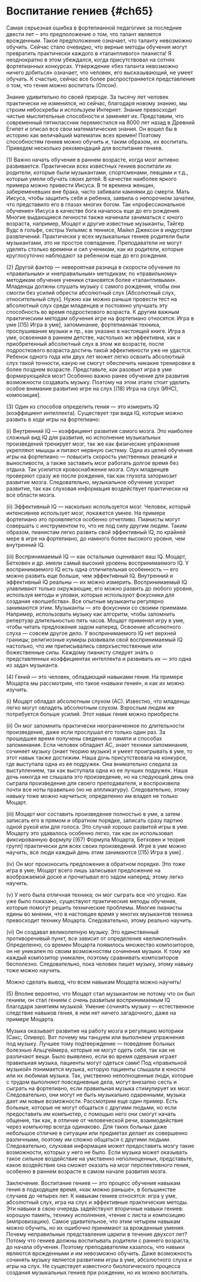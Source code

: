 # Воспитание гениев {#ch65}

Самая серьезная ошибка в фортепианной педагогике за последние двести лет – это предположение о том, что талант является врожденным. Такое предположение означает, что таланту невозможно обучить. Сейчас стало очевидно, что верные методы обучения могут превратить практически каждого в «талантливого» пианиста! Я неоднократно в этом убеждался, когда присутствовал на сотнях фортепианных конкурсах. Утверждение «без таланта невозможно ничего добиться» означает, что человек, его высказывающий, не умеет обучать. К счастью, сейчас все более распространяется представление о том, что гения можно воспитать (Олсон).

Знание удивительно по своей природе. За тысячу лет человек практически не изменился, но сейчас, благодаря новому знанию, мы строим небоскребы и используем Интернет. Знание превосходит чистые мыслительные способности и заменяет их. Представим, что современный пятиклассник переместился на 8000 лет назад в Древний Египет и описал все свои математические знания. Он вошел бы в историю как величайший математик всех времен! Поэтому способностям гениев можно обучить и, таким образом, их воспитать. Приведем несколько рекомендаций для воспитания гениев.

(1) Важно начать обучение в раннем возрасте, когда мозг активно развивается. Практически всех известных гениев воспитали их родители, которые были музыкантами, спортсменами, певцами и т.д., которые умели обучать своих детей. В качестве наиболее яркого примера можно привести Иисуса. В те времена женщин, забеременевших вне брака, часто забивали камнями до смерти. Мать Иисуса, чтобы защитить себя и ребенка, заявила о непорочном зачатии, что представило его в глазах многих богом. Так «профессиональное обучение» Иисуса в качестве бога началось еще до его рождения. Многие выдающиеся личности также начинали заниматься с юного возраста, например, Моцарт и другие известные музыканты, Тайгер Вудс в гольфе, сестры Уильямс в теннисе, Майкл Джексон в индустрии развлечений. Практически у всех музыкальных гениев родители были музыкантами, это не простое совпадение. Преподаватели не могут уделять столько времени и сил ученикам, как их родители, которые круглосуточно наблюдают за ребенком еще до его рождения.

(2) Другой фактор — невероятная разница в скорости обучения по «правильным» и «неправильным» методикам; по «правильному» методикам обучения ученики становятся более «талантливыми». Младенцы должны слушать музыку с самого рождения, чтобы они смогли без усилий обрести абсолютный слух [Абсолютный слух, относительный слух]. Нужно как можно раньше провести тест на абсолютный слух среди младенцев и постоянно улучшать эту способность во время подросткового возраста. К другим важным практическим методам обучения игре на фортепиано относятся: Игра в уме [(15) Игра в уме], запоминание, фортепианная техника, прослушивание музыки и пр., как указано в настоящей книге. Игра в уме, освоенная в раннем детстве, настолько же эффективна, как и приобретенный абсолютный слух в этом же возрасте, после подросткового возраста достичь такой эффективности уже не удастся. Ребенок одного года или двух лет может легко освоить абсолютный слух такой точности, какую не смогут обеспечить никакие тренировки в более позднем возрасте. Представьте, как разовьет игра в уме формирующийся мозг! Особенно важно ранее обучение для развития возможности создавать музыку. Поэтому на этом этапе стоит уделить особое внимание развитию игре на слух [(18) Игра на слух (ИНС), композиция].

(3) Один из способов определить гения — это измерить IQ (коэффициент интеллекта). Существует три вида IQ, которые можно развить в ходе игры на фортепиано:

(i) Внутренний IQ — коэффициент развития самого мозга. Это наиболее сложный вид IQ для развития, но исполнение музыкальных произведений тренирует мозг, так же как физические упражнения укрепляют мышцы и питают нервную систему. Одна из целей обучения игры на фортепиано — повысить скорость умственных реакций и выносливости, а также заставить мозг работать долгое время без отдыха. Так усилится кровоснабжение мозга. Слух младенцев проверяют сразу же после рождения, так как глухота затормозит развитие мозга. Следовательно, музыкальное обучение ускорит развитие, так как слуховая информация воздействует практически на все области мозга.

(ii) Эффективный IQ — насколько используется мозг. Человек, который интенсивнее использует мозг, покажется умнее. На примере фортепиано это проявляется особенно отчетливо. Пианисты могут совершать с инструментом то, что не под силу другим людям. Таким образом, пианистам легко развить свой эффективный IQ, по крайней мере в игре на фортепиано, до намного более высокого уровня, чем внутренний IQ.

(iii) Воспринимаемый IQ — как остальные оценивают ваш IQ. Моцарт, Бетховен и др. имели самый высокий уровень воспринимаемого IQ. У воспринимаемого IQ есть одна отличительная особенность — его можно развить еще больше, чем эффективный IQ. Внутренний и эффективный IQ реальны — их можно измерить. Воспринимаемый IQ улавливают только окружающие, его можно развить до любого уровня, используя методы и уловки, которые используют фокусники для создания «волшебства». Все опытные музыканты регулярно занимаются этим. Музыканты — это фокусники со своими приемами. Например, использовать музыку как алгоритм, чтобы запомнить репертуар длительностью пять часов. Моцарт применял игру в уме, чтобы читать предложения задом наперед. Освоение абсолютного слуха — совсем другое дело. У воспринимаемого IQ нет верхней границы; религиозные кумиры развивали свой воспринимаемый IQ настолько, что им приписывались сверхъестественные или божественные силы. Каждому пианисту следует знать о представленных коэффициентах интеллекта и развивать их — это одна из задач музыканта.

(4) Гений — это человек, обладающий навыками гения. На примере Моцарта мы рассмотрим, что такое «навыки гения», и как их можно изучить.

(i) Моцарт обладал абсолютным слухом (АС). Известно, что младенцы легко могут овладеть абсолютным слухом. Взрослым людям же потребуется больше усилий. Этот навык гения можно приобрести.

(ii) Он мог запомнить практически неограниченное по длительности произведение, даже если прослушал его только один раз. За прошедшее время получены сведения о памяти и способах запоминания. Если человек обладает АС, знает техники запоминания, сочиняет музыку (знает теорию музыки) и умеет проигрывать в уме, то этот навык также достижим. Наша дочь присутствовала на конкурсе, где выступала одна из ее подружек. Она внимательно следила за выступлением, так как выступала одна из ее лучших подружек. Наша дочь никогда не слышала это произведение, но на следующий день она сыграла произведение для своего преподавателя, и воспроизвела почти все ноты правильно (но не аппликатуру). Следовательно, этому навыку тоже можно научиться; определенно им владел не только Моцарт.

(iii) Моцарт мог составить произведение полностью в уме, а затем записать его в прямом и обратном порядке, записать сразу партию одной рукой или для голоса. Это случай хорошо развитой игры в уме. Моцарту это удавалось особенно легко, так как он использовал фиксированную формулу [(67) Формула Моцарта, Бетховен и теория групп] практически для всех своих произведений. Игре в уме можно научить, все люди каждый день этим занимаются [(15) Игра в уме] .

(iv) Он мог произносить предложения в обратном порядке. Это тоже игра в уме; Моцарт всего лишь записывал предложение на воображаемой доске и прочитывал его задом наперед; этому легко научить.

(v) У него была отличная техника; он мог сыграть все что угодно. Как уже было показано, существуют практические методы обучения, которые помогут решить технические проблемы. Многие пианисты едины во мнении, что в настоящее время у многих музыкантов техника превосходит технику Моцарта. Следовательно, этому реально научить.

(vi) Он создавал великолепную музыку. Это единственный противоречивый пункт, все зависит от определения «великолепный». Определенно, со времен Моцарта появилось множество композиторов, он не уникален по своим возможностям сочинения музыки. К тому же каждый композитор уникален, поэтому сравнивать композиторов бесполезно. Следовательно, пока человек пишет музыку, этому навыку тоже можно научить.

Можно сделать вывод, что всем навыкам Моцарта можно научить!

(5) Вполне вероятно, что Моцарт стал музыкантом не потому что он был гением, он стал гением с очень развитым воспринимаемым IQ благодаря занятиям музыкой. Умение сочинять музыку — естественное следствие навыков гения, в нем нет ничего загадочного, даже на примере Моцарта.

Музыка оказывает развитие на работу мозга и регуляцию моторики (Сакс, Оливер). Вот почему мы танцуем или выполняем упражнения под музыку. Лучшее тому подтверждение — поведение больных болезнью Альцгеймера, которые не могут одеть себя, так как не различают вещи. Было выявлено, если во время одевания играет правильная музыка, пациенты могут одеться сами! Под «правильной музыкой» понимается музыка, которую пациенты слышали в юности или их любимая музыка. Так, умственно неполноценные люди, которые с трудом выполняют повседневные дела, могут внезапно сесть и сыграть на фортепиано, если правильная музыка стимулирует их мозг. Следовательно, они могут не быть музыкально одаренными, музыка дает им новые возможности. Рассмотрим еще один пример. Есть больные, которые не могут общаться с другими людьми, но если предоставить им компьютер, с помощью него они смогут начать общение, так как, в отличие от человеческой речи, взаимодействие через компьютер всегда одинаково. Для таких больных даже небольшое отличие в ситуации или предметах делает их совершенно различными, поэтому им сложно общаться с другими людьми. Следовательно, слуховая информация может предоставить мозгу такие возможности, которых у него не было. Если музыка может оказывать такое сильное воздействие на умственно неполноценных, представьте, какое воздействие она сможет оказать на мозг перспективного гения, особенно в раннем возрасте в самом начале развития мозга.

Заключение. Воспитание гениев — это процесс обучения навыкам гения в подходящее время, «как можно раньше», в большинстве случаев до четырех лет. К навыкам гениев относятся: игра у уме, абсолютный слух, игра на слух и эффективные практические методы. Эти навыки в свою очередь задействуют вторичные навыки гениев: хорошую память, технику исполнения, чтение с листа и композицию (импровизацию). Самое удивительное, что этим четырем навыкам можно обучить, но их ошибочно принимают за врожденные умения. Почему неправильные представления царили в течение двухсот лет? Потому что гениев должны воспитывать родители с раннего возраста, до начала обучения. Поэтому преподавателям казалось, что навыки являются врожденными и им невозможно обучить. Даже возможность сочинять музыку является развитием игры в уме, абсолютного слуха и игры на слух. Не существует известного биологического процесса создания музыкальных гениев при рождении, но их можно воспитать.